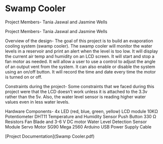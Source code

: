 # Swamp Cooler

Project Members- Tania Jaswal and Jasmine Wells

Project Members- Tania Jaswal and Jasmine Wells

Overview of the design-
The goal of this project is to build an evaporation cooling system (swamp cooler). The swamp cooler will monitor the water levels in a reservoir and print an alert when the level is too low. It will display the current air temp and humidity on an LCD screen. It will start and stop a fan motor as needed. It will allow a user to use a control to adjust the angle of an output vent from the system. It can also enable or disable the system using an on/off button. It will record the time and date every time the motor is turned on or off. 

Constraints during the project-
Some constraints that we faced during this project were that the LCD doesn’t work unless it is attached to the 3.3v rather than the 5v. Also, the water level sensor is reading higher water values even in less water levels. 


Hardware Components-
4x LED (red, blue, green, yellow)
 LCD module
10KΩ Potentiometer
DHT11 Temperature and Humidity Sensor 
Push Button
330 Ω Resistors
Fan Blade and 3-6 V DC motor
Water Level Detection Sensor Module 
Servo Motor SG90
Mega 2560 Arduino
USB Power Supply Cable


[Project Documentation](Swamp Cooler.pdf)


